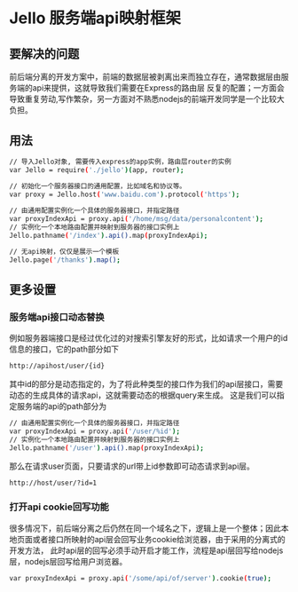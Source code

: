 # Jello 服务端api映射框架

## 要解决的问题 

前后端分离的开发方案中，前端的数据层被剥离出来而独立存在，通常数据层由服务端的api来提供，这就导致我们需要在Express的路由层
反复的配置；一方面会导致重复劳动,写作繁杂，另一方面对不熟悉nodejs的前端开发同学是一个比较大负担。

## 用法

```bash
// 导入Jello对象, 需要传入express的app实例，路由层router的实例
var Jello = require('./jello')(app, router);
	
// 初始化一个服务器接口的通用配置，比如域名和协议等。
var proxy = Jello.host('www.baidu.com').protocol('https');

// 由通用配置实例化一个具体的服务器接口，并指定路径 
var proxyIndexApi = proxy.api('/home/msg/data/personalcontent');
// 实例化一个本地路由配置并映射到服务器的接口实例上
Jello.pathname('/index').api().map(proxyIndexApi);

// 无api映射，仅仅是展示一个模板
Jello.page('/thanks').map();

```

## 更多设置

### 服务端api接口动态替换
例如服务器端接口是经过优化过的对搜索引擎友好的形式，比如请求一个用户的id信息的接口，它的path部分如下

```bash
http://apihost/user/{id}
```

其中id的部分是动态指定的，为了将此种类型的接口作为我们的api层接口，需要动态的生成具体的请求api，这就需要动态的根据query来生成。
这是我们可以指定服务端的api的path部分为

```bash
// 由通用配置实例化一个具体的服务器接口，并指定路径 
var proxyIndexApi = proxy.api('/user/%id');
// 实例化一个本地路由配置并映射到服务器的接口实例上
Jello.pathname('/user').api().map(proxyIndexApi);
```

那么在请求user页面，只要请求的url带上id参数即可动态请求到api层。
```bash
http://host/user/?id=1
```
### 打开api cookie回写功能

很多情况下，前后端分离之后仍然在同一个域名之下，逻辑上是一个整体；因此本地页面或者接口所映射的api层会回写业务cookie给浏览器，由于采用的分离式的开发方法，
此时api层的回写必须手动开启才能工作，流程是api层回写给nodejs层，nodejs层回写给用户浏览器。

```bash
var proxyIndexApi = proxy.api('/some/api/of/server').cookie(true);
```
